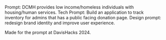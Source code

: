 Prompt: DCMH provides low income/homeless individuals with housing/human services. Tech Prompt: Build an application to track inventory for admins that has a public facing donation page. Design prompt: redesign brand identity and improve user experience.

Made for the prompt at DavisHacks 2024.
